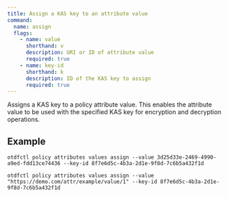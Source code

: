 ```yaml
---
title: Assign a KAS key to an attribute value
command:
  name: assign
  flags:
    - name: value
      shorthand: v
      description: URI or ID of attribute value
      required: true
    - name: key-id
      shorthand: k
      description: ID of the KAS key to assign
      required: true
---
```


Assigns a KAS key to a policy attribute value. This enables the attribute value to be used with the specified KAS key for encryption and decryption operations.

## Example

```shell
otdfctl policy attributes values assign --value 3d25d33e-2469-4990-a9ed-fdd13ce74436 --key-id 8f7e6d5c-4b3a-2d1e-9f8d-7c6b5a432f1d
```

```shell
otdfctl policy attributes values assign --value "https://demo.com/attr/example/value/1" --key-id 8f7e6d5c-4b3a-2d1e-9f8d-7c6b5a432f1d
```
